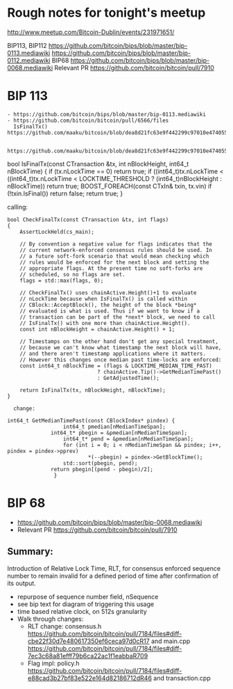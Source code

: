 # Rough notes for tonight's meetup
http://www.meetup.com/Bitcoin-Dublin/events/231971651/


BIP113, BIP112 https://github.com/bitcoin/bips/blob/master/bip-0113.mediawiki https://github.com/bitcoin/bips/blob/master/bip-0112.mediawiki 
BIP68 https://github.com/bitcoin/bips/blob/master/bip-0068.mediawiki Relevant PR https://github.com/bitcoin/bitcoin/pull/7910


# BIP 113
   
	- https://github.com/bitcoin/bips/blob/master/bip-0113.mediawiki
	- https://github.com/bitcoin/bitcoin/pull/6566/files
	  IsFinalTx() https://github.com/maaku/bitcoin/blob/dea8d21fc63e9f442299c97010e4740558f4f037/src/main.cpp#L641

	  https://github.com/maaku/bitcoin/blob/dea8d21fc63e9f442299c97010e4740558f4f037/src/main.cpp#L641
bool IsFinalTx(const CTransaction &tx, int nBlockHeight, int64_t nBlockTime)
{
    if (tx.nLockTime == 0)
        return true;
    if ((int64_t)tx.nLockTime < ((int64_t)tx.nLockTime < LOCKTIME_THRESHOLD ? (int64_t)nBlockHeight : nBlockTime))
        return true;
    BOOST_FOREACH(const CTxIn& txin, tx.vin)
        if (!txin.IsFinal())
            return false;
    return true;
}


calling:

```
bool CheckFinalTx(const CTransaction &tx, int flags)
{
    AssertLockHeld(cs_main);

    // By convention a negative value for flags indicates that the
    // current network-enforced consensus rules should be used. In
    // a future soft-fork scenario that would mean checking which
    // rules would be enforced for the next block and setting the
    // appropriate flags. At the present time no soft-forks are
    // scheduled, so no flags are set.
    flags = std::max(flags, 0);

    // CheckFinalTx() uses chainActive.Height()+1 to evaluate
    // nLockTime because when IsFinalTx() is called within
    // CBlock::AcceptBlock(), the height of the block *being*
    // evaluated is what is used. Thus if we want to know if a
    // transaction can be part of the *next* block, we need to call
    // IsFinalTx() with one more than chainActive.Height().
    const int nBlockHeight = chainActive.Height() + 1;

    // Timestamps on the other hand don't get any special treatment,
    // because we can't know what timestamp the next block will have,
    // and there aren't timestamp applications where it matters.
    // However this changes once median past time-locks are enforced:
    const int64_t nBlockTime = (flags & LOCKTIME_MEDIAN_TIME_PAST)
                             ? chainActive.Tip()->GetMedianTimePast()
                             : GetAdjustedTime();

    return IsFinalTx(tx, nBlockHeight, nBlockTime);
}
```


	  change:
	  
```
int64_t GetMedianTimePast(const CBlockIndex* pindex) {
	              int64_t pmedian[nMedianTimeSpan];
		      int64_t* pbegin = &pmedian[nMedianTimeSpan];
        	      int64_t* pend = &pmedian[nMedianTimeSpan];
        	      for (int i = 0; i < nMedianTimeSpan && pindex; i++, pindex = pindex->pprev)
             	      	  *(--pbegin) = pindex->GetBlockTime();
        	      std::sort(pbegin, pend);
		      return pbegin[(pend - pbegin)/2];
               }

```


# BIP 68
  - https://github.com/bitcoin/bips/blob/master/bip-0068.mediawiki
  - Relevant PR https://github.com/bitcoin/bitcoin/pull/7910

## Summary:
   Introduction of Relative Lock Time, RLT, for consensus enforced sequence number to remain invalid for a defined period of time after confirmation of its output.

   * repurpose of sequence number field, nSequence
   * see bip text for diagram of triggering this usage
   * time based relative clock, on 512s granularity
   * Walk through changes:
     - RLT change: consensus.h https://github.com/bitcoin/bitcoin/pull/7184/files#diff-cbe22f30d7e480617350ef6ceca97d0cR17
       and main.cpp https://github.com/bitcoin/bitcoin/pull/7184/files#diff-7ec3c68a81efff79b6ca22ac1f1eabbaR709
     - Flag impl: policy.h https://github.com/bitcoin/bitcoin/pull/7184/files#diff-e88cad3b27bf83e522e164d82186712dR46
       and transaction.cpp 

